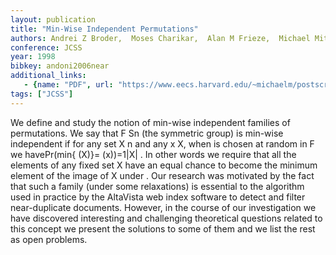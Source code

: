 ```yaml
---
layout: publication
title: "Min-Wise Independent Permutations"
authors: Andrei Z Broder, ￼Moses Charikar, ￼Alan M Frieze, ￼Michael Mitzenmacher
conference: JCSS
year: 1998
bibkey: andoni2006near
additional_links:
   - {name: "PDF", url: "https://www.eecs.harvard.edu/~michaelm/postscripts/jcss2000.pdf"}
tags: ["JCSS"]
---
```

We define and study the notion of min-wise independent families of permutations. We say that F Sn (the symmetric group) is min-wise independent if for any set X n and any x X, when is chosen at random in F we havePr(min{ (X)}= (x))=1|X| . In other words we require that all the elements of any fixed set X have an equal chance to become the minimum element of the image of X under . Our research was motivated by the fact that such a family (under some relaxations) is essential to the algorithm used in practice by the AltaVista web index software to detect and filter near-duplicate documents. However, in the course of our investigation we have discovered interesting and challenging theoretical questions related to this concept we present the solutions to some of them and we list the rest as open problems.
